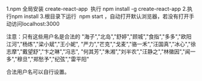 1.npm 全局安装 create-react-app  执行 npm install -g create-react-app
2.执行npm install
3.根目录下运行  npm start ，自动打开默认浏览器，若没有打开手动访问localhost:3000


注意：只有这些用户名是合法的
"海子","北岛","舒婷","顾城","食指","多多","欧阳江河","杨炼","梁小斌","王小妮",
"严力","芒克","戈麦","骆一禾","汪国真","冰心","徐志摩","戴望舒","卞之琳","冯志",
"何其芳","朱湘","刘半农","汪静之","林徽因","闻一多","穆旦","郑愁予","纪弦","雷平阳"

合法用户名可以自行设置。
